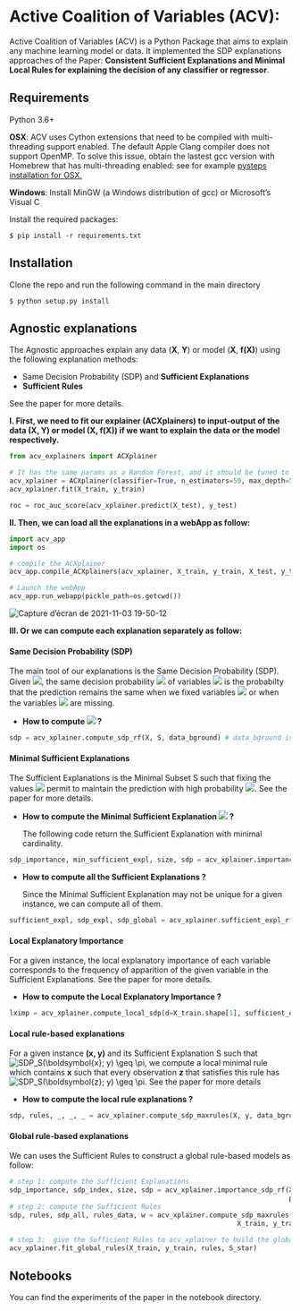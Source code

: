  # Active Coalition of Variables (ACV):

Active Coalition of Variables (ACV) is a Python Package that aims to explain any machine learning model or data. 
It implemented the SDP explanations approaches of the Paper: **Consistent Sufficient Explanations and Minimal Local Rules for
explaining the decision of any classifier or regressor**.
 
## Requirements
Python 3.6+ 

**OSX**: ACV uses Cython extensions that need to be compiled with multi-threading support enabled. 
The default Apple Clang compiler does not support OpenMP.
To solve this issue, obtain the lastest gcc version with Homebrew that has multi-threading enabled: 
see for example [pysteps installation for OSX.](https://pypi.org/project/pysteps/1.0.0/)

**Windows**: Install MinGW (a Windows distribution of gcc) or Microsoft’s Visual C

Install the required packages:

```
$ pip install -r requirements.txt
```

## Installation

Clone the repo and run the following command in the main directory
```
$ python setup.py install
```


 
## Agnostic explanations
The Agnostic approaches explain any data (**X**, **Y**) or model (**X**, **f(X)**) using the following 
explanation methods:

* Same Decision Probability (SDP) and **Sufficient Explanations**
* **Sufficient Rules**

See the paper for more details.

**I. First, we need to fit our explainer (ACXplainers) to input-output of the data **(X, Y)** or model
**(X, f(X))** if we want to explain the data or the model respectively.**

```python
from acv_explainers import ACXplainer

# It has the same params as a Random Forest, and it should be tuned to maximize the performance.  
acv_xplainer = ACXplainer(classifier=True, n_estimators=50, max_depth=5)
acv_xplainer.fit(X_train, y_train)

roc = roc_auc_score(acv_xplainer.predict(X_test), y_test)
```

**II. Then, we can load all the explanations in a webApp as follow:**

```python 
import acv_app
import os

# compile the ACXplainer
acv_app.compile_ACXplainers(acv_xplainer, X_train, y_train, X_test, y_test, path=os.getcwd())

# Launch the webApp
acv_app.run_webapp(pickle_path=os.getcwd())
```
![Capture d’écran de 2021-11-03 19-50-12](https://user-images.githubusercontent.com/40361886/140174581-4c5bf018-05ad-49e0-b005-2a65453626e1.png)



**III. Or we can compute each explanation separately as follow:**

#### Same Decision Probability (SDP)
The main tool of our explanations is the Same Decision Probability (SDP). Given <img src="https://latex.codecogs.com/gif.latex?x%20%3D%20%28x_S%2C%20x_%7B%5Cbar%7BS%7D%7D%29" />, the same decision probability <img src="https://latex.codecogs.com/gif.latex?SDP_S%28x%2C%20f%29" /> of variables <img src="https://latex.codecogs.com/gif.latex?x_S" />  is the probabilty that the prediction remains the same when we fixed variables 
<img src="https://latex.codecogs.com/gif.latex?X_S=x_S" /> or when the variables <img src="https://latex.codecogs.com/gif.latex?X_{\bar{S}}" /> are missing.
* **How to compute <img src="https://latex.codecogs.com/gif.latex?SDP_S%28x%2C%20f%29" />  ?**

```python
sdp = acv_xplainer.compute_sdp_rf(X, S, data_bground) # data_bground is the background dataset that is used for the estimation. It should be the training samples.
```
#### Minimal Sufficient Explanations
The Sufficient Explanations is the Minimal Subset S such that fixing the values <img src="https://latex.codecogs.com/gif.latex?X_S=x_S" /> 
permit to maintain the prediction with high probability <img src="https://latex.codecogs.com/gif.latex?\pi" />.
See the paper for more details. 

* **How to compute the Minimal Sufficient Explanation <img src="https://latex.codecogs.com/gif.latex?S^\star" /> ?**
    
    The following code return the Sufficient Explanation with minimal cardinality. 
```python
sdp_importance, min_sufficient_expl, size, sdp = acv_xplainer.importance_sdp_rf(X, y, X_train, y_train, pi_level=0.9)
```

* **How to compute all the Sufficient Explanations  ?**

    Since the Minimal Sufficient Explanation may not be unique for a given instance, we can compute all of them.
```python
sufficient_expl, sdp_expl, sdp_global = acv_xplainer.sufficient_expl_rf(X, y, X_train, y_train, pi_level=0.9)
```

#### Local Explanatory Importance
For a given instance, the local explanatory importance of each variable corresponds to the frequency of 
apparition of the given variable in the Sufficient Explanations. See the paper for more details. 

* **How to compute the Local Explanatory Importance ?**

```python
lximp = acv_xplainer.compute_local_sdp(d=X_train.shape[1], sufficient_expl)
```

#### Local rule-based explanations
For a given instance **(x, y)** and its Sufficient Explanation S such that <img src="https://latex.codecogs.com/gif.latex?SDP_S(\boldsymbol{x};&space;y)&space;\geq&space;\pi" title="SDP_S(\boldsymbol{x}; y) \geq \pi" />, we compute a local minimal rule which contains **x** such 
that every observation **z** that satisfies this rule has <img src="https://latex.codecogs.com/gif.latex?SDP_S(\boldsymbol{z};&space;y)&space;\geq&space;\pi" title="SDP_S(\boldsymbol{z}; y) \geq \pi" />. See the paper for more details

* **How to compute the local rule explanations ?**

```python
sdp, rules, _, _, _ = acv_xplainer.compute_sdp_maxrules(X, y, data_bground, y_bground, S) # data_bground is the background dataset that is used for the estimation. It should be the training samples.
```

#### Global rule-based explanations

We can uses the Sufficient Rules to construct a global rule-based models as follow:

```python
# step 1: compute the Sufficient Explanations
sdp_importance, sdp_index, size, sdp = acv_xplainer.importance_sdp_rf(X, y, X_train, y_train, stop=False, 
                                                                      pi_level=0.9)
# step 2: compute the Sufficient Rules
sdp, rules, sdp_all, rules_data, w = acv_xplainer.compute_sdp_maxrules(X_train.iloc[:max_size], y_train[:max_size].astype(np.double),
                                                         X_train, y_train.astype(np.double), S_star, verbose=True)

# step 3:  give the Sufficient Rules to acv_xplainer to build the global model
acv_xplainer.fit_global_rules(X_train, y_train, rules, S_star)
```

## Notebooks

You can find the experiments of the paper in the notebook directory.
